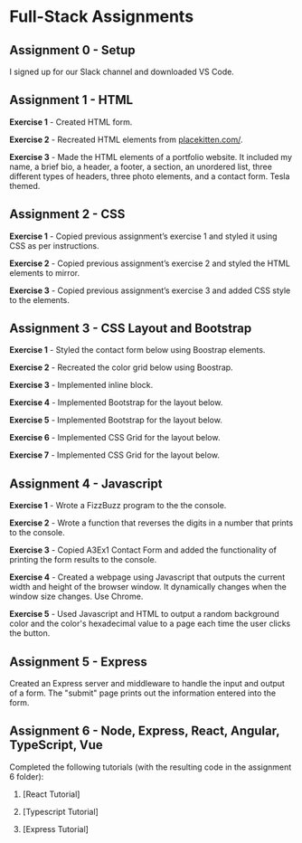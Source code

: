 # Full-Stack Assignments

## Assignment 0 - Setup

I signed up for our Slack channel and downloaded VS Code.

## Assignment 1 - HTML

**Exercise 1** - Created HTML form.

**Exercise 2** - Recreated HTML elements from [placekitten.com/](http://placekitten.com/).

**Exercise 3** - Made the HTML elements of a portfolio website. It included my name, a brief bio, a header, a footer, a section, an unordered list, three different types of headers, three photo elements, and a contact form. Tesla themed. 

## Assignment 2 - CSS

**Exercise 1** - Copied previous assignment’s exercise 1 and styled it using CSS as per instructions.

**Exercise 2** - Copied previous assignment’s exercise 2 and styled the HTML elements to mirror.

**Exercise 3** - Copied previous assignment’s exercise 3 and added CSS style to the elements.

## Assignment 3 - CSS Layout and Bootstrap

**Exercise 1** - Styled the contact form below using Boostrap elements.

**Exercise 2** - Recreated the color grid below using Boostrap.

**Exercise 3** - Implemented inline block.

**Exercise 4** - Implemented Bootstrap for the layout below.

**Exercise 5** - Implemented Bootstrap for the layout below.

**Exercise 6** - Implemented CSS Grid for the layout below.

**Exercise 7** - Implemented CSS Grid for the layout below.

## Assignment 4 - Javascript

**Exercise 1** - Wrote a FizzBuzz program to the the console.

**Exercise 2** - Wrote a function that reverses the digits in a number that prints to the console.

**Exercise 3** - Copied A3Ex1 Contact Form and added the functionality of printing the form results to the console.

**Exercise 4** - Created a webpage using Javascript that outputs the current width and height of the browser window. It dynamically changes when the window size changes. Use Chrome. 

**Exercise 5** - Used Javascript and HTML to  output a random background color and the color's hexadecimal value to a page each time the user clicks the button.

## Assignment 5 - Express

Created an Express server and middleware to handle the input and output of a form. The "submit" page prints out the information entered into the form.

## Assignment 6 - Node, Express, React, Angular, TypeScript, Vue

Completed the following tutorials (with the resulting code in the assignment 6 folder):

1. [React Tutorial]

2. [Typescript Tutorial]

3. [Express Tutorial]
